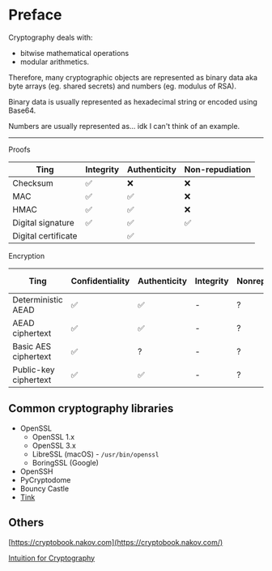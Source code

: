 # Preface

Cryptography deals with:
* bitwise mathematical operations
* modular arithmetics.

Therefore, many cryptographic objects are represented as binary data aka byte arrays (eg. shared secrets) and numbers (eg. modulus of RSA).

Binary data is usually represented as hexadecimal string or encoded using Base64.

Numbers are usually represented as... idk I can't think of an example.

---

Proofs

| Ting                | Integrity | Authenticity | Non-repudiation |
| ------------------- | --------- | ------------ | --------------- |
| Checksum            | ✅        | ❌           | ❌              |
| MAC                 | ✅        | ✅           | ❌              |
| HMAC                | ✅        | ✅           | ❌              |
| Digital signature   | ✅        | ✅           | ✅              |
| Digital certificate |           | ✅           |                 |

Encryption

| Ting                  | Confidentiality | Authenticity | Integrity | Nonrepudiation | Output randomness |
| --------------------- | --------------- | ------------ | --------- | -------------- | ----------------- |
| Deterministic AEAD    | ✅              | ✅           | -         | ?              | Deterministic     |
| AEAD ciphertext       | ✅              | ✅           | -         | ?              | Random            |
| Basic AES ciphertext  | ✅              | ?            | -         | ?              | Random            |
| Public-key ciphertext | ✅              | ✅           | -         | ?              | Random            |

## Common cryptography libraries

* OpenSSL
  - OpenSSL 1.x
  - OpenSSL 3.x
  - LibreSSL (macOS) - `/usr/bin/openssl`
  - BoringSSL (Google)
* OpenSSH
* PyCryptodome
* Bouncy Castle
* [Tink](https://developers.google.com/tink)

## Others
[https://cryptobook.nakov.com](https://cryptobook.nakov.com/)

[Intuition for Cryptography](https://azeemba.com/posts/intuition-for-cryptography.html)
